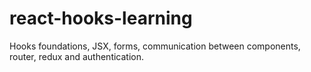 # react-hooks-learning
Hooks foundations, JSX, forms, communication between components, router, redux and authentication.

